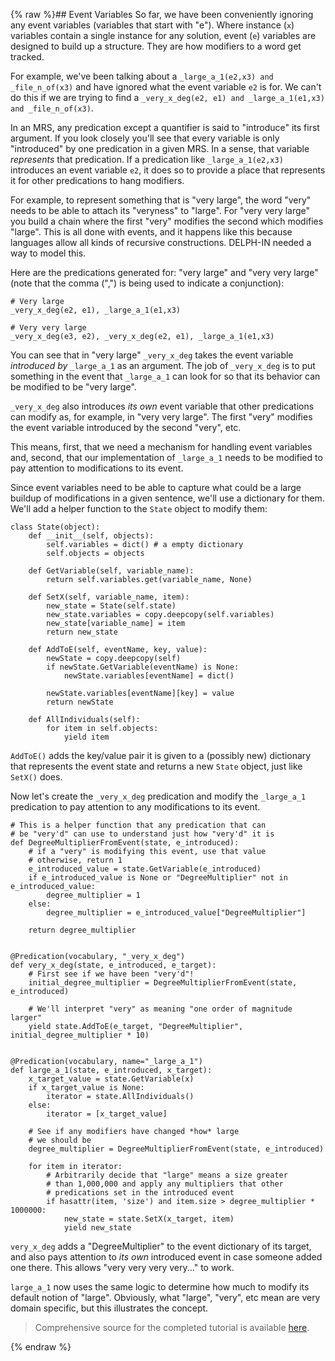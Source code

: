 {% raw %}## Event Variables
So far, we have been conveniently ignoring any event variables (variables that start with "e"). Where instance (`x`) variables contain a single instance for any solution, event (`e`) variables are designed to build up a structure. They are how modifiers to a word get tracked. 

For example, we've been talking about a `_large_a_1(e2,x3) and _file_n_of(x3)` and have ignored what the event variable `e2` is for. We can't do this if we are trying to find a `_very_x_deg(e2, e1) and _large_a_1(e1,x3) and _file_n_of(x3)`.

In an MRS, any predication except a quantifier is said to "introduce" its first argument. If you look closely you'll see that every variable is only "introduced" by one predication in a given MRS.  In a sense, that variable *represents* that predication.  If a predication like `_large_a_1(e2,x3)` introduces an event variable `e2`, it does so to provide a place that represents it for other predications to hang modifiers.

For example, to represent something that is "very large", the word "very" needs to be able to attach its "veryness" to "large". For "very very large" you build a chain where the first "very" modifies the second which modifies "large". This is all done with events, and it happens like this because languages allow all kinds of recursive constructions. DELPH-IN needed a way to model this.

Here are the predications generated for: "very large" and "very very large" (note that the comma (",") is being used to indicate a conjunction):

```
# Very large
_very_x_deg(e2, e1), _large_a_1(e1,x3)

# Very very large
_very_x_deg(e3, e2), _very_x_deg(e2, e1), _large_a_1(e1,x3)
```

You can see that in "very large" `_very_x_deg` takes the event variable *introduced by* `_large_a_1` as an argument. The job of `_very_x_deg` is to put something in the event that `_large_a_1` can look for so that its behavior can be modified to be "very large". 

`_very_x_deg` also introduces *its own* event variable that other predications can modify as, for example, in "very very large". The first "very" modifies the event variable introduced by the second "very", etc.

This means, first, that we need a mechanism for handling event variables and, second, that our implementation of `_large_a_1` needs to be modified to pay attention to modifications to its event.

Since event variables   need to be able to capture what could be a large buildup of modifications in a given sentence, we'll use a dictionary for them. We'll add a helper function to the `State` object to modify them:

```
class State(object):
    def __init__(self, objects):
        self.variables = dict() # a empty dictionary
        self.objects = objects

    def GetVariable(self, variable_name):
        return self.variables.get(variable_name, None)

    def SetX(self, variable_name, item):
        new_state = State(self.state) 
        new_state.variables = copy.deepcopy(self.variables)
        new_state[variable_name] = item        
        return new_state

    def AddToE(self, eventName, key, value):
        newState = copy.deepcopy(self)
        if newState.GetVariable(eventName) is None:
            newState.variables[eventName] = dict()

        newState.variables[eventName][key] = value
        return newState

    def AllIndividuals(self):
        for item in self.objects:
            yield item
```
`AddToE()` adds the key/value pair it is given to a (possibly new) dictionary that represents the event state and returns a new `State` object, just like `SetX()` does. 

Now let's create the `_very_x_deg` predication and modify the `_large_a_1` predication to pay attention to any modifications to its event.

```
# This is a helper function that any predication that can
# be "very'd" can use to understand just how "very'd" it is
def DegreeMultiplierFromEvent(state, e_introduced):
    # if a "very" is modifying this event, use that value
    # otherwise, return 1
    e_introduced_value = state.GetVariable(e_introduced)
    if e_introduced_value is None or "DegreeMultiplier" not in e_introduced_value:
        degree_multiplier = 1
    else:
        degree_multiplier = e_introduced_value["DegreeMultiplier"]

    return degree_multiplier


@Predication(vocabulary, "_very_x_deg")
def very_x_deg(state, e_introduced, e_target):
    # First see if we have been "very'd"!
    initial_degree_multiplier = DegreeMultiplierFromEvent(state, e_introduced)

    # We'll interpret "very" as meaning "one order of magnitude larger"
    yield state.AddToE(e_target, "DegreeMultiplier", initial_degree_multiplier * 10)


@Predication(vocabulary, name="_large_a_1")
def large_a_1(state, e_introduced, x_target):
    x_target_value = state.GetVariable(x)
    if x_target_value is None:
        iterator = state.AllIndividuals()
    else:
        iterator = [x_target_value]

    # See if any modifiers have changed *how* large 
    # we should be
    degree_multiplier = DegreeMultiplierFromEvent(state, e_introduced)

    for item in iterator:
        # Arbitrarily decide that "large" means a size greater
        # than 1,000,000 and apply any multipliers that other
        # predications set in the introduced event
        if hasattr(item, 'size') and item.size > degree_multiplier * 1000000:
            new_state = state.SetX(x_target, item)
            yield new_state
```
`very_x_deg` adds a "DegreeMultiplier" to the event dictionary of its target, and also pays attention to *its own* introduced event in case someone added one there.  This allows "very very very very..." to work.

`large_a_1` now uses the same logic to determine how much to modify its default notion of "large". Obviously, what "large", "very", etc mean are very domain specific, but this illustrates the concept.

> Comprehensive source for the completed tutorial is available [here](https://github.com/EricZinda/Perplexity).

<update date omitted for speed>{% endraw %}